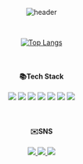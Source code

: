 <div align="center">
  
![header](https://capsule-render.vercel.app/api?type=Waving&color=auto&height=300&section=header&text=Drop%20the%20bit&fontSize=80&desc=Bit%20GitHub%20Profile&descAlignY=20)

</div>

<br/>

<div align="center">  

[![Top Langs](https://github-readme-stats.vercel.app/api/top-langs/?username=YebinYun&layout=donut&theme=shadow_green)](https://github.com/YebinYun/github-readme-stats) 

</div>

<br/>

<div align="center">  
  
#### 📚Tech Stack

</div>

<div align="center">
  
<img src="https://img.shields.io/badge/JavaScript-F7DF1E?style=flat&logo=JavaScript&logoColor=white"/> <img src="https://img.shields.io/badge/Typescript-3178C6?style=flat&logo=Typescript&logoColor=white"/> <img src="https://img.shields.io/badge/React-61DAFB?style=flat&logo=react&logoColor=white"/> <img src="https://img.shields.io/badge/HTML-E34F26?style=flat&logo=Html5&logoColor=white"/> <img src="https://img.shields.io/badge/CSS-1572B6?style=flat&logo=css3&logoColor=white"/> <img src="https://img.shields.io/badge/Tailwind-06B6D4?style=flat&logo=Tailwind CSS&logoColor=white"/> <img src="https://img.shields.io/badge/StyledComponents-DB7093?style=flat&logo=Styledcomponents&logoColor=white"/> 

</div>

<br/>

<div align="center">
  
#### ✉️SNS

</div>

<div align="center">

<a href="mailto:yebind3308@gmail.com">
  <img src="https://img.shields.io/badge/Gmail-EA4335?style=flat-square&logo=gmail&logoColor=white&link=mailto:yebind3308@gmail.com"/>
</a>

<a href="https://velog.io/@yebind">
  <img src="https://img.shields.io/badge/VelogBlog-20C997?style=flat-square&logo=velog&logoColor=white&link=https://velog.io/@yebind"/>
</a>

<a href="https://velog.io/@yebind">
  <img src="https://img.shields.io/badge/Portfolio-20C997?style=flat-square&logo=Portfolio&logoColor=white&link=https://velog.io/@yebind"/>
</a>

</div>

<br/>

